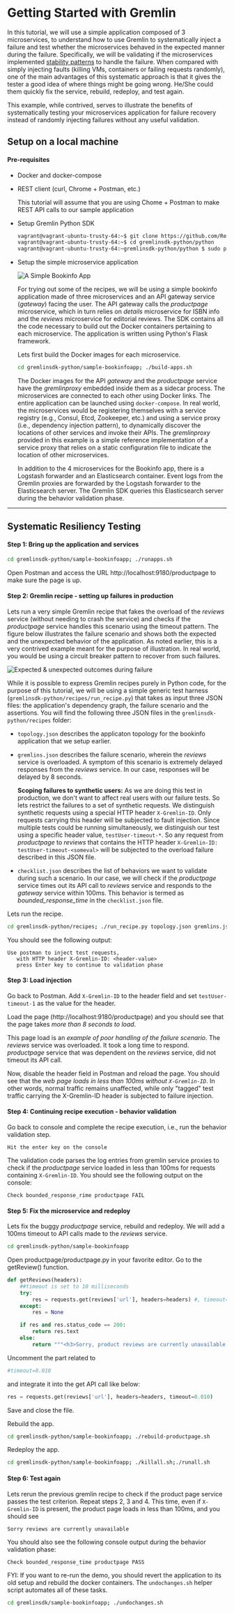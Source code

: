 # Getting Started with Gremlin

In this tutorial, we will use a simple application composed of 3
microservices, to understand how to use Gremlin to systematically inject a
failure and test whether the microservices behaved in the expected manner
during the failure. Specifically, we will be validating if the
microservices implemented
[stability patterns](http://cdn.oreillystatic.com/en/assets/1/event/79/Stability%20Patterns%20Presentation.pdf)
to handle the failure. When compared with simply injecting faults (killing
VMs, containers or failing requests randomly), one of the main advantages
of this systematic approach is that it gives the tester a good idea of
where things might be going wrong. He/She could them quickly fix the
service, rebuild, redeploy, and test again.

This example, while contrived, serves to illustrate the benefits of
systematically testing your microservices application for failure recovery
instead of randomly injecting failures without any useful validation.

## Setup on a local machine

#### Pre-requisites
  * Docker and docker-compose
  * REST client (curl, Chrome + Postman, etc.)

    This tutorial will assume that you are using Chome + Postman to make
    REST API calls to our sample application

  * Setup Gremlin Python SDK

    ```bash
    vagrant@vagrant-ubuntu-trusty-64:~$ git clone https://github.com/ResilienceTesting/gremlinsdk-python
    vagrant@vagrant-ubuntu-trusty-64:~$ cd gremlinsdk-python/python
    vagrant@vagrant-ubuntu-trusty-64:~gremlinsdk-python/python $ sudo python setup.py install
    ```

  * Setup the simple microservice application

    ![A Simple Bookinfo App](https://github.com/ResilienceTesting/gremlinsdk-python/blob/master/bookinfoapp.png)

    For trying out some of the recipes, we will be using a simple bookinfo
    application made of three microservices and an API gateway service
    (_gateway_) facing the user. The API gateway calls the _productpage_
    microservice, which in turn relies on _details_ microservice for ISBN
    info and the _reviews_ microservice for editorial reviews. The SDK
    contains all the code necessary to build out the Docker containers
    pertaining to each microservice. The application is written using
    Python's Flask framework.

    Lets first build the Docker images for each microservice.

    ```bash
    cd gremlinsdk-python/sample-bookinfoapp; ./build-apps.sh
    ```

    The Docker images for the API _gateway_ and the _productpage_ service have
    the _gremlinproxy_ embedded inside them as a sidecar process. The
    microservices are connected to each other using Docker links. The
    entire application can be launched using ```docker-compose```. In real
    world, the microservices would be registering themselves with a service
    registry (e.g., Consul, Etcd, Zookeeper, etc.) and using a service
    proxy (i.e., dependency injection pattern), to dynamically discover the
    locations of other services and invoke their APIs. The _gremlinproxy_
    provided in this example is a simple reference implementation of a
    service proxy that relies on a static configuration file to indicate
    the location of other microservices.
    
    In addition to the 4 microservices for the Bookinfo app, there is a
    Logstash forwarder and an Elasticsearch container. Event logs from the
    Gremlin proxies are forwarded by the Logstash forwarder to the
    Elasticsearch server. The Gremlin SDK queries this Elasticsearch server
    during the behavior validation phase.

---

## Systematic Resiliency Testing

#### Step 1: Bring up the application and services

```bash
cd gremlinsdk-python/sample-bookinfoapp; ./runapps.sh
```

Open Postman and access the URL http://localhost:9180/productpage to make sure the page is up.


#### Step 2: Gremlin recipe - setting up failures in production

Lets run a very simple Gremlin recipe that fakes the overload of the
_reviews_ service (without needing to crash the service) and checks if the
_productpage_ service handles this scenario using the timeout pattern.  The
figure below illustrates the failure scenario and shows both the expected
and the unexpected behavior of the application. As noted earlier, this is a
very contrived example meant for the purpose of illustration. In real
world, you would be using a circuit breaker pattern to recover from such
failures.

![Expected & unexpected outcomes during failure](https://github.com/ResilienceTesting/gremlinsdk-python/blob/master/bookinfoapp-failure.png)

While it is possible to express Gremlin recipes purely in Python code, for
the purpose of this tutorial, we will be using a simple generic test
harness (```gremlinsdk-python/recipes/run_recipe.py```) that takes as input
three JSON files: the application's dependency graph, the failure scenario
and the assertions. You will find the following three JSON files in the
```gremlinsdk-python/recipes``` folder:

 + ```topology.json``` describes the applicaton topology for the bookinfo application that we setup earlier.
 + ```gremlins.json``` describes the failure scenario, wherein the
   _reviews_ service is overloaded. A symptom of this scenario is extremely
   delayed responses from the _reviews_ service. In our case, responses will
   be delayed by 8 seconds.

   **Scoping failures to synthetic users:** As we are doing this test in
   production, we don't want to affect real users with our failure
   tests. So lets restrict the failures to a set of synthetic requests. We
   distinguish synthetic requests using a special HTTP header
   ```X-Gremlin-ID```. Only requests carrying this header will be subjected
   to fault injection. Since multiple tests could be running
   simultaneously, we distinguish our test using a specific header value,
   ```testUser-timeout-*```. So any request from _productpage_ to
   _reviews_ that contains the HTTP header ```X-Gremlin-ID:
   testUser-timeout-<someval>``` will be subjected to the overload failure
   described in this JSON file.

 + ```checklist.json``` describes the list of behaviors we want to validate
   during such a scenario. In our case, we will check if the _productpage_
   service times out its API call to _reviews_ service and responds to the
   _gateway_ service within 100ms. This behavior is termed as
   _bounded\_response\_time_ in the ```checklist.json``` file.

Lets run the recipe.

```bash
cd gremlinsdk-python/recipes; ./run_recipe.py topology.json gremlins.json checklist.json
```

You should see the following output:

```
Use postman to inject test requests,
   with HTTP header X-Gremlin-ID: <header-value>
   press Enter key to continue to validation phase
```

#### Step 3: Load injection

Go back to Postman. Add ```X-Gremlin-ID``` to the header field and set
```testUser-timeout-1``` as the value for the header.

Load the page (http://localhost:9180/productpage) and you should see that
the page takes *more than 8 seconds to load*.

This page load is an _example of poor handling of the failure
scenario_. The _reviews_ service was overloaded. It took a long time to
respond. _productpage_ service that was dependent on the _reviews_
service, did not timeout its API call.

Now, disable the header field in Postman and reload the page. You should
see that the _web page loads in less than 100ms without
```X-Gremlin-ID```_. In other words, normal traffic remains unaffected,
while only "tagged" test traffic carrying the X-Gremlin-ID header is
subjected to failure injection.

#### Step 4: Continuing recipe execution - behavior validation

Go back to console and complete the recipe execution, i.e., run the
behavior validation step.

```
Hit the enter key on the console
```

The validation code parses the log entries from gremlin service proxies to
check if the _productpage_ service loaded in less than 100ms for requests
containing ```X-Gremlin-ID```. You should see the following output on the
console:

```
Check bounded_response_rime productpage FAIL
```

#### Step 5: Fix the microservice and redeploy

Lets fix the buggy _productpage_ service, rebuild and redeploy. We will add
a 100ms timeout to API calls made to the _reviews_ service.

```bash
cd gremlinsdk-python/sample-bookinfoapp
```

Open productpage/productpage.py in your favorite editor. Go to the getReview() function.

```python
def getReviews(headers):
    ##timeout is set to 10 milliseconds
    try:
        res = requests.get(reviews['url'], headers=headers) #, timeout=0.010)
    except:
        res = None

    if res and res.status_code == 200:
        return res.text
    else:
        return """<h3>Sorry, product reviews are currently unavailable for this book.</h3>"""
```

Uncomment the part related to 
```python
#timeout=0.010
```
and integrate it into the get API call like below:

```python
res = requests.get(reviews['url'], headers=headers, timeout=0.010)
```

Save and close the file.

Rebuild the app.

```bash
cd gremlinsdk-python/sample-bookinfoapp; ./rebuild-productpage.sh
```

Redeploy the app.

```bash
cd gremlinsdk-python/sample-bookinfoapp; ./killall.sh;./runall.sh
```

#### Step 6: Test again

Lets rerun the previous gremlin recipe to check if the product page service
passes the test criterion. Repeat steps 2, 3 and 4. This time, even if
```X-Gremlin-ID``` is present, the product page loads in less than 100ms,
and you should see

```
Sorry reviews are currently unavailable
```

You should also see the following console output during the behavior
validation phase:

```
Check bounded_response_time productpage PASS
```

FYI: If you want to re-run the demo, you should revert the application to its
old setup and rebuild the docker containers.  The ```undochanges.sh```
helper script automates all of these tasks.

```bash
cd gremlinsdk/sample-bookinfoapp; ./undochanges.sh
```
